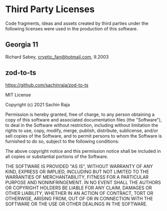 # Third Party Licenses

Code fragments, ideas and assets created by third parties under the following licenses were used in the production
of this software.

## Georgia 11

Richard Sabey, cryptic_fan@hotmail.com, 9.2003

## zod-to-ts

https://github.com/sachinraja/zod-to-ts

MIT License

Copyright (c) 2021 Sachin Raja

Permission is hereby granted, free of charge, to any person obtaining a copy
of this software and associated documentation files (the "Software"), to deal
in the Software without restriction, including without limitation the rights
to use, copy, modify, merge, publish, distribute, sublicense, and/or sell
copies of the Software, and to permit persons to whom the Software is
furnished to do so, subject to the following conditions:

The above copyright notice and this permission notice shall be included in all
copies or substantial portions of the Software.

THE SOFTWARE IS PROVIDED "AS IS", WITHOUT WARRANTY OF ANY KIND, EXPRESS OR
IMPLIED, INCLUDING BUT NOT LIMITED TO THE WARRANTIES OF MERCHANTABILITY,
FITNESS FOR A PARTICULAR PURPOSE AND NONINFRINGEMENT. IN NO EVENT SHALL THE
AUTHORS OR COPYRIGHT HOLDERS BE LIABLE FOR ANY CLAIM, DAMAGES OR OTHER
LIABILITY, WHETHER IN AN ACTION OF CONTRACT, TORT OR OTHERWISE, ARISING FROM,
OUT OF OR IN CONNECTION WITH THE SOFTWARE OR THE USE OR OTHER DEALINGS IN THE
SOFTWARE.
